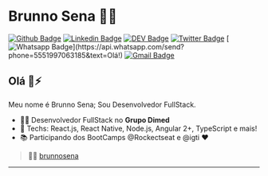 # Brunno Sena :man_technologist:

[![Github Badge](https://img.shields.io/badge/-Github-000?style=flat-square&logo=Github&logoColor=white&link=https://github.com/brunnosena)](https://github.com/brunnosena)
[![Linkedin Badge](https://img.shields.io/badge/-LinkedIn-blue?style=flat-square&logo=Linkedin&logoColor=white&link=https://www.linkedin.com/in/brunnosena/)](https://www.linkedin.com/in/brunnosena/)
[![DEV Badge](https://img.shields.io/badge/-DEV.to-000?style=flat-square&logo=dev.to&logoColor=white&link=https://dev.to/lucasgdb)](https://dev.to/brunnosena)
[![Twitter Badge](https://img.shields.io/badge/-Twitter-1ca0f1?style=flat-square&labelColor=1ca0f1&logo=twitter&logoColor=white&link=https://twitter.com/brunnosena)](https://twitter.com/brunnosena)
[![Whatsapp Badge](https://img.shields.io/badge/-Whatsapp-4CA143?style=flat-square&labelColor=4CA143&logo=whatsapp&logoColor=white&link=https://api.whatsapp.com/send?phone=5551997063185&text=Olá!)](https://api.whatsapp.com/send?phone=5551997063185&text=Olá!)
[![Gmail Badge](https://img.shields.io/badge/-Gmail-c14438?style=flat-square&logo=Gmail&logoColor=white&link=mailto:brunno.constantine@gmail.com)](mailto:brunno.constantine@gmail.com)

## Olá 👋⚡ 

Meu nome é Brunno Sena;
Sou Desenvolvedor FullStack.

- :office_worker: Desenvolvedor FullStack no **Grupo Dimed**
- :blue_heart: Techs: React.js, React Native, Node.js, Angular 2+, TypeScript e mais!
- :books: Participando dos BootCamps @Rockectseat e @igti :heart:

> 🙋🏻 [brunnosena](https://brunnosena.github.io/)

---

